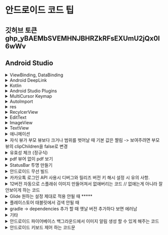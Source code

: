 # 안드로이드 코드 팁

## 깃허브 토큰 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

## Android Studio


<details>
<summary>ViewBinding, DataBinding</summary>

### ViewBinding


## java

```java

Activity

public ActivityMainBinding binding;

@Override
    protected void onCreate(Bundle savedInstanceState) {
        super.onCreate(savedInstanceState);
        binding = ActivityMainBinding.inflate(getLayoutInflater());
        setContentView(binding.getRoot());
    }


Fragment

public FragmentMylistBinding binding;

@Nullable
    @Override
    public View onCreateView(@NonNull LayoutInflater inflater, @Nullable ViewGroup container, @Nullable Bundle savedInstanceState) {
        binding = FragmentMylistBinding.inflate(inflater);
//        return super.onCreateView(inflater, container, savedInstanceState);
        return binding.getRoot();
    }


Adapter

RecyclerPrditemBinding binding;

 @NonNull
    @Override
    public RecyclerView.ViewHolder onCreateViewHolder(@NonNull ViewGroup viewGroup, int i) {
        binding = RecyclerPrditemBinding.inflate(LayoutInflater.from(viewGroup.getContext()), viewGroup, false);
        return new likeViewHolder(binding);
    }


  class likeViewHolder extends RecyclerView.ViewHolder {

        RecyclerPrditemBinding binding;

        public likeViewHolder(@NonNull RecyclerPrditemBinding binding) {
            super(binding.getRoot());
            this.binding = binding;
        }
    }



@Override
    public void onBindViewHolder(@NonNull RecyclerView.ViewHolder viewHolder, @SuppressLint("RecyclerView") int position) {

        if (viewHolder instanceof categoryViewHolder) {

            /** viewBinding 이후에 onBindViewHolder에서 UI관련 작업할 때 유의사항 */

            binding = ((categoryViewHolder) viewHolder).binding; // 이 작업을 해주거나
            ((likeViewHolder) viewHolder).binding.getRoot().setBackgroundColor(context.getResources().getColor(R.color.category_select)); // 캐스팅을 한번 해줘야 잘 작동된다..

            

            }
        }

```

## kotlin

``` java

Activity 

private lateinit var binding: ActivityMainBinding

override fun onCreate(savedInstanceState: Bundle?) {
        super.onCreate(savedInstanceState)

        /** viewBinding*/
        binding = ActivityMainBinding.inflate(layoutInflater)
        setContentView(binding!!.root)

        Init()
    }

Fragment

    lateinit var binding: FragmentPrdlistBinding

 override fun onCreateView(
        inflater: LayoutInflater, container: ViewGroup?,
        savedInstanceState: Bundle?
    ): View? {

        binding = DataBindingUtil.inflate(inflater, R.layout.fragment_prdlist, container, false)

  return binding.root
    }


Adapter

 inner class MyViewHolder(private val binding: RecyclerMyitemBinding) :
        RecyclerView.ViewHolder(binding.root) {
        fun bind(mylike: MyLike) {
            binding.mylike = mylike

            Glide.with(context).load(currentList[position].PRODUCT_IMAGE)
                .placeholder(R.mipmap.ic_launcher).error(R.mipmap.ic_launcher)
                .diskCacheStrategy(DiskCacheStrategy.ALL).centerCrop().into(binding.img)

            myLikeRepository = context?.let { MyLikeRepository(it) }!!
            myViewModel = myLikeRepository?.let { MyViewModel.getInstance(myLikeRepository) }!!
        }

        init {
            binding.imgLike.setOnClickListener(View.OnClickListener { view ->
//                binding.root.setOnClickListener(View.OnClickListener { view ->
                L.d(" click : $position")
                CustomToast(position = position)
            })
        }
    }

    override fun onCreateViewHolder(parent: ViewGroup, viewType: Int): MyViewHolder {
//        return MyViewHolder(_root_ide_package_.com.ojt.sampleappkotlin.databinding.RecyclerMyitemBinding.inflate(LayoutInflater.from(parent.context),parent,false))
        val binding =
            RecyclerMyitemBinding.inflate(LayoutInflater.from(parent.context), parent, false)
        context = parent.context
        return MyViewHolder(binding)
    }

```
## DataBinding

### kotlin

```java

/** dataBinding*/

Activity

private lateinit var binding: ActivityMainBinding
lateinit var topLabelViewModel: ToplabelViewModel

    private fun Init() {
        binding = DataBindingUtil.setContentView(this, R.layout.activity_main)
        topLabelViewModel = ViewModelProvider(this).get(ToplabelViewModel::class.java)

        binding.topLabelViewModel = topLabelViewModel
        binding.lifecycleOwner = this
    }

class ToplabelViewModel : ViewModel() {

    protected val TAG = this.javaClass.simpleName

    val _titleTxt = MutableLiveData<String>()   //MutableLiveData : 값의 get/set 모두를 할 수 있다.
    val titleTxt : LiveData<String> get()=_titleTxt //LiveData : 값의 get()만을 할 수 있다.

    init {
        _titleTxt.setValue("상품 리스트")
    }

    fun TitleChange(str: String) {
        _titleTxt.setValue(str)
        //_titleTxt.value=str
        //MutableLiveData를 setValue 해주면 UI의 적용 됨.
        //setValue or value 는 동기처리 postValue()는 비동기처리
    }
}

Layout

최상단을 layout으로 감싼 후 데이터 선언

<?xml version="1.0" encoding="utf-8"?>
<layout xmlns:android="http://schemas.android.com/apk/res/android"
    xmlns:app="http://schemas.android.com/apk/res-auto"
    xmlns:tools="http://schemas.android.com/tools">

<data>

<import type="android.view.View" />
<import type="android.text.TextUtils" />

<variable
    name="topLabelViewModel"
    type="com.ojt.sampleappkotlin.viewmodel.ToplabelViewModel" />

<variable
    name="activity"
    type="com.danawa.estimate.kotlin.ui.activity.WriteActivity" />      //Activity도 등록하면 함수를 편하게 사용 가능하다.

</data>


<TextView
        android:id="@+id/txtTopLabel"
        android:layout_width="wrap_content"
        android:layout_height="wrap_content"
        android:text="@{topLabelViewModel.titleTxt}"
        android:textSize="30dp"
        app:layout_constraintEnd_toEndOf="parent"
        app:layout_constraintStart_toStartOf="parent"
        app:layout_constraintTop_toTopOf="parent" />


   <ImageView
            android:id="@+id/imgSearch"
            android:layout_width="20dp"
            android:layout_height="20dp"
            android:layout_marginEnd="15dp"
            android:src="@drawable/ic_search"
            android:visibility="@{topLabelViewModel.titleTxt.equalsIgnoreCase(`즐겨찾기`)==true?View.VISIBLE:View.GONE,default=gone}"
            app:layout_constraintBottom_toBottomOf="@+id/txtTopLabel"
            app:layout_constraintEnd_toEndOf="parent"
            app:layout_constraintTop_toTopOf="@+id/txtTopLabel" />


</layout>




/** dataBinding*/

```

</details>

<details>
<summary>Android DeepLink </summary>

### 앱링크

1. Android Manifest추가
   
```java

    <activity>
    <intent-filter android:autoVerify="true">
        <action android:name="android.intent.action.VIEW" />
        <category android:name="android.intent.category.DEFAULT" />
        <category android:name="android.intent.category.BROWSABLE" />
        <!-- <data android:scheme="http" android:host="zzzwww3.dothome.co.kr" /> -->
        <!-- <data android:scheme="https" android:host="zzzwww3.dothome.co.kr" /> -->
        <data android:scheme="test_scheme" android:host="zzzwww3.dothome.co.kr" />
        // scheme에 http나 https로 해야 앱링크... 아직 성공한 적 없음 
    </intent-filter>
    </activity>
```

2. 서버 root 경로에 assetlinks.json 파일 추가

        [
        {
        "relation": ["delegate_permission/common.handle_all_urls"],
        "target": {
            "namespace": "android_app",
            "package_name": "com.sktelecom.Danawa.Main.admin",
            "sha256_cert_fingerprints": ["B8:44:D9:CD:3F:AA:BD:A9:88:45:68:55:E6:A1:62:37:F3:9B:C9:CD:3B:F2:40:74:9F:1D:07:75:B8:D2:AD:5E"]
                    }       
        }
        ]

    sha256 확인방법 
    1. https://singo112ok.tistory.com/49
    2. Android Studio Build -> Generate Signed Bundle or APK -> Keystore 생성 후 빌드 후 생성된 key.keystore 경로 이동 후 cmd에 keytool -list -v -keystore my-release-key.keystore

3. 웹 사이트 주소가 아닌 ```<a href="test_scheme://zzzwww3.dothome.co.kr"></a>```로 해야 작동함.


4. 안드로이드 11의 "패키지 공개 상태 변경사항 정리

    https://tech.buzzvil.com/blog/tech-blog-package-visibility-in-android-11/

</details>


<details>
<summary>Kotlin </summary>


### 코틀린의 모든 타입은 기본적으로 널이 될 수 없는 타입이다.


1. 세미콜론을 붙이지 않아도 된다.
2. 변수 선언시 파스칼, 카멜 표기법을 권장한다.
   
        파스칼 표기법 : ClassName
        카멜 표기법 : className

3. 변수 선언 방법

        var : 일반적으로 통용되는 변수. 언제든지 읽기 쓰기가 가능함.
        val : 선언시에만 초기화 가능. 중간에 값을 변경할 수 없음.
        ex) runtime시 변경되지 말아야 할 값은 안전하게 val로 선언하는 것이 좋다.
        변수는 선언 위치에 따라 두가지 이름으로 부른다.
        클래스에 선언된 변수 : Property(속성)
        이 외의 Scope 내에 선언된 변수 : Local Variable (로컬변수)

4. 자료형

```kotlin
fun main() {
    var intValue:Int = 1234
    var longValue:Long = 1234L //L을 붙여 더 큰 메모리를 사용하는 정수임을 표시
    var intValueByHex:Int = 0x1af //16진수
    var intValueByBin:Int = 0b //2진수 (binary 약자)
    //코틀린은 8진수 표기는 지원하지 않는다.
    
    var doubleValue:Double = 123.5 //실수는 소수점을 포함해 숫자를 쓰거나
    var doubleValueWithExp:Double = 123.5e10 //필요시 지수 표기법을 추가한다.
    var floatValue:Float = 123.5f //Float는 f를 붙인다.

    var charValue:Char = 'a'
    var koreanCharValue:Char = '가'
    var stringValue = "one line string test"
    var multiLineStringValue = """multiline
    string
    test"""
    
    var booleanValue:Boolean = true


    var a: Int = 54321
    var b: Long = a.toLong() //int를 long형으로 변환


    var intArr = arrayOf(1,2,3,4,5) //int 배열
    var nullArr = arrayOfNulls<Int>(5) //비어있는 5크기의 배열
    
    int Arr[2] = 8 //index2에 8값 할당

    var a = 1234 //int
    var b = 1234L //long
    
    var c = 12.45 //Double
    var d = 12.45f //float
    
    var e = 0xABCD //16진수
    var f = 0b0101010 //2진수
    
    var g = true //boolean
    var h = 'C' //Char

}

```

5. 함수

```kotlin

/** a,b,c를 더해서 나오는 값이 Int이므로 fun add(a: Int, b: Int, c:Int): Int 맨 마지막 반환형 Int 선언.
반환값이 없다면 생략해도 된다. */

fun main() {
	println(add(5, 6, 7))
}
 
fun add(a: Int, b: Int, c:Int): Int {
    return a + b + c
    //리턴 발생 시 함수 중간이더라도 함수 종료
}


```



###  물음표(?)의 사용

    코틀린은 널이 될 수 있는 타입을 명시적으로 지원한다.
    타입 옆에 물음표(?)를 표시한다.
    null이 들어올 수 있는 경우에 붙여줌
    var notNull:Int = null	//오류
    var notNull:Int? = null	//정상

### 느낌표 두개(!!)의 사용

    null값이 절대 들어오면 안되는 경우에 붙여줌
    NULL이 될 수 있는 타입의 변수이지만, 현재 NULL이 아님을 주장할 수 있다.
    느낌표 2개(!!)를 변수 뒤에 붙인다.
    이 표시를 통해 null이 될 수 없는 변수에 null이 될 수 있는 타입을 주입할 수 있다.
    var notNull:Int = 0		//기본값은 null허용x
    var okNull:Int? = 10	//null이 들어올 수 있음을 의미
    notNull = okNull!!		//ofNull은 null을 허용한 상태이기 때문에 !!로 처리해야 오류없이 실행됨
    //그러나 위의 코드에서 okNull에 null값이 들어가면 오류가 발생함

### ex)
    // var a:Int = null -> error
    var a:Int? = null 
    var b:Int? = 10
    // var c:Int = b  -> error 
    var c:Int = b!!

### 안전한 호출 연산자 ?.

    (?.)은 null 검사와 메서드 호출을 한 번의 연산으로 수행한다.
    foo?.bar()
    foo가 null이면 bar() 메서드 호출이 무시되고 null이 결과 값이 된다.
    foo가 null이 아니면 bar() 메서드를 정상 실행하고 결과값을 얻어온다.

### 엘비스 연산자 ?:

    null 대신 사용할 디폴트 값을 지정할 때 편리한 연산자
    fun foo(s: String?) {
        val t: String = s ?: ""
    }
    s가 null이면 ""(빈 문자열)을 t에 넣고
    s가 null이 아니면 t에 s를 넣는다.

### 안전한 캐스트 as?

    자바 타입 캐스트와 마찬가지로 대상 값을 as로 지정한 타입으로 바꿀 수 없다면 ClassCastException이 발생한다.
    그래서 자바에서는 보통 is를 통해 미리 as로 변환 가능한 타입인지 검사해 봄
    as? 연산자는 어떤 값을 지정한 타입으로 캐스트하고, 변환할 수 없으면 null을 반환한다.
    foo as? Type
    foo is Type이면 foo는 Type으로 변환하고
    foo !is Type이면 null을 반환한다.


### let 함수

    let 함수를 안전한 호출 연산자와 함께 사용하면 원하는 식을 평가해서 결과가 널인지 검사한 다음에 그 결과를 변수에 넣는 작업을 간단한 식을 사용해 한꺼번에 처리할 수 있다.

    fun sendEmailTo(email: String) {
        println("Sending email to $email")
    }

    fun main(args: Array<String>) {
        var email: String? = "yole@example.com"
    //    sendEmailTo(email) -> error
        email?.let { sendEmailTo(it) }
    }


### open 

    자바에서는 클래스에 final이 붙지 않으면 모두 다른 클래스에서 상속이 가능합니다.
    하지만 코틀린에서의 클래스와 메서드는 기본적으로 final입니다.
    따라서 어떤 클래스의 상속을 허용하려면 해당 클래스 앞에 open 변경자를 붙여야 합니다. 그와 더불어 오버라이드를 허용하고 싶은 메서드나 프로퍼티의 앞에도 open 변경자를 붙여야 합니다.

```kotlin 
abstract class Animal {

    // 추상 메서드는 반드시 override 해야 함
    abstract fun bark()

    // 이 메서드는 하위 클래스에서 선택적으로 override 할 수 있다. (하거나 안하거나 자유)
    open fun running() {
        println("animal running!")
    }
}

class Dog() : Animal() {

    override fun bark() {
        println("멍멍")
    }

    // 이 메서드는 override 하거나 하지 않거나 자유.
    override fun running() {
        println("dog's running!")
    }
}    
```

### 나중에 초기화할 프로퍼티

    코틀린에서 클래스 안의 널이 될 수 없는 프로퍼티를 생성자 안에서 초기화하지 않고 특별한 메서드 안에서 초기화할 수 없다. 
    코틀린에서는 일반적으로 생성자에서 모든 프로퍼티를 초기화해야 한다.
    게다가 프로퍼티 타입이 널이 될 수 없는 타입이라면 반드시 널이 아닌 값으로 그 포로퍼티를 초기화해야 한다. 
    그런 초기화 값을 제공할 수 없으면 널이 될 수 있는 타입을 사용할 수 밖에 없는데, 이러면 모든 접근에 대해 널 검사를 넣거나 !! 연산자를 써야한다.
    
    lateinit 변경자: 프로퍼티를 나중에 초기화
    나중에 초기화하는 프로퍼티는 항상 var여야 한다. 
    val 프로퍼티는 final 필드로 컴파일되며, 생성자 안에서 반드시 초기화해야 한다.

    널이 될 수 있는 타입 확장: isNullOrEmpty(), isNullOrBlank

    타입 파라미터의 널 가능성
    타입 파라미터 T를 클래스나 함수 안에서 타입 이름으로 사용하면 이름 끝에 물음표가 없더라도 T가 널이 될 수 있는 타입이다. 
    t가 널이 될 수 있으므로 안전한 호출(?.)을 써야만 한다.


### LiveData?

    LiveData는 RxJava와 같은 observable 형태로 사용하며, 안드로이드 Lifecycle에 따라 데이터를 관리한다.
    Activity, Fragment의 라이프 사이클을 따르기에 활동에 대한 처리를 알아서 관리해 준다.
    구글 문서를 참고하면 아래와 같은 장점을 확인할 수 있다.
    - LiveData는 observable 패턴을 사용하기에 데이터의 변화를 구독한 곳으로 통지하고, 업데이트한다.
    - 메모리 누수 없는 사용을 보장한다.
    - Lifecycle에 따라 LiveData의 이벤트를 제어한다.
    - 항상 최신 데이터를 유지한다.
    - 기기 회전이 일어나도 최신 데이터를 처리할 수 있도록 도와준다.(AAC-ViewModel과 함께 활용 시)
    - LiveData의 확장도 지원한다.

    MutableLiveData와 LiveData의 구분?
    MutableLiveData와 LiveData를 구분해서 사용하는 이유를 알아보자.

        MutableLiveData : 값의 get/set 모두를 할 수 있다.
        LiveData : 값의 get()만을 할 수 있다.


<img src="https://velog.velcdn.com/images%2Fsoyoung-dev%2Fpost%2Fe80b71be-be26-453d-a505-b7d2ee02bd3d%2Fimage.png" width="500px" height="300px">

   

    build.gradle -> android { 

    /*  viewBinding, dataBinding 같이 적용 불가 **/    
    buildFeatures {viewBinding = true}
    buildFeatures {dataBinding = true}

    }


    dataBinding -> dataclass package명 앞에 소문자 사용할 것 -> 대문자 에러남
    MVVM 패턴 적용
</details>

<details>
<summary>Android Studio Plugins </summary>

        CodeGlane
        이 플러그인은 코드 편집기 우측에 전체 미니맵을 표시해준다. 코드 편집기 사용을 용이하게 만들어주고 간편한 페이지 이동을 지원해주는 플러그인이다.

        Mario Progress Bar
        이 플러그인은 Android Studio 내의 모든 Progress Bar를 Mario Progress Bar 모양으로 바꿔준다.
        지루한 빌드와 인스톨 시간동안 Mario를 보면서 힐링하도록 하자.
        
        Stickode
        자동완성 도와주는 플러그인
</details>


<details>
<summary>MultiCursor Keymap </summary>

    Clone Caret Above
    Clone Caret Below
    Select All Occurrences
    Add Selection For Next Occurrence
    Unselect Occurrence
    단축키 생성해주면 가능

</details>

<details>
<summary>AutoImport </summary>
    Settings(Ctrl + Alt + S) -> Editor -> General -> Auto Import -> Java (Add unambiguous imports on the fly 체크)
</details>

<details>
<summary> res</summary>



```xml

<!-- style.xml 일괄 적용 -->

<?xml version="1.0" encoding="utf-8"?>
<resources>

    <!-- Custom font style 일괄적용 -->
    <style name="TextViewStyle" parent="@android:style/Widget.DeviceDefault.TextView">
        <item name="android:fontFamily">@font/applesdgothicneom</item>
    </style>

    <style name="ButtonStyle" parent="@android:style/Widget.DeviceDefault.Button.Borderless">
        <item name="android:fontFamily">@font/applesdgothicneoeb</item>
        <item name="android:textAllCaps">false</item>
    </style>

    <style name="EditTextStyle" parent="@android:style/Widget.DeviceDefault.EditText">
        <item name="android:fontFamily">@font/applesdgothicneom</item>
        <item name="android:textCursorDrawable">@color/MainText</item>
        <item name="android:textColor">@color/MainText</item>
        <item name="android:textColorHint">@color/disable</item>

    </style>

    <style name="RadioButtonStyle" parent="@android:style/Widget.DeviceDefault.CompoundButton.RadioButton">
        <item name="android:fontFamily">@font/applesdgothicneom</item>

    </style>

    <style name="CheckboxStyle" parent="@android:style/Widget.DeviceDefault.CompoundButton.CheckBox">
        <item name="android:fontFamily">@font/applesdgothicneom</item>

    </style>


</resources>



<!-- themes.xml -->


v31 부터 자동으로 스플래쉬 화면이 생성된다 -> 방지하기 위한 코드

<style>
 <!-- 자동 스플래쉬화면 막기 (눈속임) -->
        <item name="android:windowSplashScreenBackground">@color/white</item>
        <item name="android:windowSplashScreenAnimationDuration">10</item>
        <item name="android:windowSplashScreenAnimatedIcon">@drawable/drawable_none</item> // drawable resource file을 drawable_none 이름으로 생성하여 비워두면 된다.
</style>


View 커스텀 할 때 (CustomView)

attrs.xml 에 추가

<?xml version="1.0" encoding="utf-8"?>
<resources>
    <declare-styleable name="NewAttr">
        <attr name="strokeWidth" format="dimension" />
        <attr name="strokeColor" format="color" />
    </declare-styleable>
</resources>

xml 에 추가

  <CustomView
        android:layout_width="wrap_content"
        android:layout_height="wrap_content"
        app:strokeWidth="2dp"
        app:strokeColor="@android:color/black"/>

java 에 추가

public CustomView(@NonNull final Context context, @Nullable final AttributeSet attrs,
                  final int defStyleAttr) {
        super(context, attrs, defStyleAttr);
        initViews(context);
}


```

</details>


<details>
<summary>RecylcerView </summary>


```java 

// Aadapter 외부에서 ViewHolder 접근하기
((PrdAdapter.prdViewHolder) binding.prdRecycler.findViewHolderForAdapterPosition(position)).imgLike.setImageResource(R.drawable.star_on);
((ViewHolder) RecyclerView.findViewHolderForAdapterPosition(position)).접근하려는 View


//필터 적용한 리싸이클러뷰 만들기


public class LikeAdapter extends RecyclerView.Adapter implements Filterable {

    Context context;
    ArrayList<MyLike> likeList, filteredList; // 좋아요 리스트

    public LikeAdapter(ArrayList<MyLike> likeList, Context context) {
        this.likeList = likeList;
        this.filteredList = likeList;
        this.context = context;
    }

    @Override
    public Filter getFilter() {
        return new Filter() {
            @Override
            protected FilterResults performFiltering(CharSequence charSequence) {
                String charString = charSequence.toString();
                if (charString.isEmpty()) {
                    filteredList = likeList;
                } else {
                    ArrayList<MyLike> filteringList = new ArrayList<>();
                    for (MyLike name : likeList) {
                        if (name.getPRODUCT_TITLE().toLowerCase().contains(charString.toLowerCase())) { // charString이 좋아요 리스트의 상품 이름에 포함 될 때 
                            L.d("filter : " + charString.toLowerCase() + " // " + name.getPRODUCT_TITLE().toLowerCase());
                            filteringList.add(name);
                        }
                    }
                    filteredList = filteringList;
                }
                FilterResults filterResults = new FilterResults();
                filterResults.values = filteredList;
                return filterResults;
            }

            @Override
            protected void publishResults(CharSequence charSequence, FilterResults filterResults) {
                filteredList = (ArrayList<MyLike>) filterResults.values;
                notifyDataSetChanged();
                /** 좋아요 리스트가 있고 검색 할 때만 진동*/
                if (likeList.size() != 0) {
                    new FragmentMy().likeItemCheck(filteredList.size(), true);
                }
            }
        };
    }

    @Override
    public int getItemCount() {
        return filteredList.size();
    }

}

//화면에 보일 때 애니메이션 효과

@Override
  public void onViewAttachedToWindow(@NonNull RecyclerView.ViewHolder holder) {
      holder.itemView.setAnimation(new AnimationUtils().loadAnimation(context, R.anim.recycler_anim)); // 원하는 애니메이션 적용
      super.onViewAttachedToWindow(holder);
  }

//add item 할 때 
likeList.add(position,addObject); // 리스트에 특정 index에 Object 추가
myRecycler.getAdapter().notifyItemInserted(position);
myRecycler.getAdapter().notifyItemRangeChanged(position, likeList.size()); //notifyItemRangeChanged()안하면 뒤쪽 애들의 position이 업데이트 되지 않아서 밀리면서 꼬임
myRecycler.smoothScrollToPosition(position);
    
//kotlin MVVM databinding -> adapter(ListAdapter)에서 add item 할 때
val addList=currentList.toMutableList() // currentList 는 readOnly 직접적으로 수정하면 에러남.
addList.add(position,addObject)
submitList(addList) // mutableData를 submitList 해주면 notify알아서 해줌
//recyclerView scroll이 멈춰 있어서 추가 후 scroll 되게 해주는 코드
Handler().postDelayed({ // 딜레이 안주면 position이 0일 때 스크롤이 안되는 이슈 발생
    MyFragment.binding.myRecycler.smoothScrollToPosition(position)
}, 100)



// remove item 할 때 인덱스 에러 방지코드

likeList.remove(tempRemove); // 리스트에서 Object 지우기
myRecycler.getAdapter().notifyItemRemoved(position); // 지워진 인덱스 값
myRecycler.getAdapter().notifyItemRangeChanged(position, likeList.size());  //notifyItemRangeChanged()안하면 뒤쪽 애들의 position이 업데이트 되지 않아서 밀리면서 꼬임

//kotlin MVVM databinding -> adapter(ListAdapter)에서 remove item 할 때
val removeList=currentList.toMutableList() // currentList 는 readOnly 직접적으로 수정하면 에러남.
removeList.remove(tempRemove)
submitList(removeList) // mutableData를 submitList 해주면 notify알아서 해줌


// RecylcerView 모든 아이템이 그려진 후 

          ViewTreeObserver observer = recyclerView.getViewTreeObserver();
                        observer.addOnGlobalLayoutListener(new ViewTreeObserver.OnGlobalLayoutListener() {
                            @Override
                            public void onGlobalLayout() {
                                // 모든 아이템이 그려진 후의 시점에서 실행됩니다.

                                new Handler().postDelayed(new Runnable() {
                                    @Override
                                    public void run() {
                                        progressBar.setVisibility(View.GONE);
                                    }
                                }, 0);
                                // 이벤트 리스너를 해제합니다.
                                observer.removeOnGlobalLayoutListener(this);
                            }
                        });


// 리싸이클러뷰 화면 높이만큼 미리 생성 후 캐싱처리

    //   리싸이클러뷰 init 붙여줄때 추가해줄 것
      LinearLayoutManager lm = new LinearLayoutManager(getActivity()) {
            @Override
            protected int getExtraLayoutSpace(RecyclerView.State state) {
                return getResources().getDisplayMetrics().heightPixels;
            }
        };
        recyclerMain.setLayoutManager(lm);
        recyclerMain.setItemViewCacheSize(20);


// recyclerview 첫 아이템, 마지막 아이템만 패딩 줄때 recyclerview 자체에 top,bottom padding 주고 android:clipToPadding="false" 하면 깔끔.


//리싸이클러뷰 선택한 아이템만 색상 다르게
    // 초기값    selectedPosition = -1 설정 
    public void onBindViewHolder(@NonNull RecyclerView.ViewHolder holder, int position) { 안에 사용할 것

    // 선택 항목 강조
    if(selectedPosition == position) { //선택 사항
        GradientDrawable shape = new GradientDrawable();
        shape.setCornerRadius(10);
        shape.setColor(Color.parseColor(clientOptionList.get("BG_COLOR")));
        shape.setStroke(2, Color.parseColor(clientOptionList.get("BOTTOM_COLOR")));
        holder.itemView.setBackground(shape);
        GradientDrawable Rshape = new GradientDrawable();
        Rshape.setCornerRadius(50);
        Rshape.setColor(Color.parseColor(clientOptionList.get("BOTTOM_COLOR")));
        ((BookViewHolder) holder).num.setBackground(Rshape);
        ((BookViewHolder) holder).title.setTextColor(Color.parseColor(clientOptionList.get("BOTTOM_COLOR")));
        ((BookViewHolder) holder).content.setTextColor(Color.parseColor(clientOptionList.get("BOTTOM_COLOR")));
    } else {  //선택 안된것
        GradientDrawable shape = new GradientDrawable();
        //shape.setCornerRadius(holder.itemView.getWidth()/2);
        shape.setCornerRadius(10);
        shape.setColor(Color.parseColor(clientOptionList.get("BG_COLOR")));
        shape.setStroke(2, Color.parseColor(grayBorderColor));
        holder.itemView.setBackground(shape);
        GradientDrawable Rshape = new GradientDrawable();
        //shape.setCornerRadius(holder.itemView.getWidth()/2);
        Rshape.setCornerRadius(50);
        Rshape.setColor(Color.parseColor(grayBorderColor));
        ((BookViewHolder) holder).num.setTextColor(Color.parseColor(clientOptionList.get("BG_COLOR")));
        ((BookViewHolder) holder).num.setBackground(Rshape);
        ((BookViewHolder) holder).title.setTextColor(Color.parseColor(grayTxtColor));
        ((BookViewHolder) holder).content.setTextColor(Color.parseColor(grayTxtColor));
    }


    holder.itemView.setOnClickListener(new View.OnClickListener() {
        @Override
        public void onClick(View v) {
            selectedPosition = position;
            notifyDataSetChanged();
        }
    });
    }



// RecyclerView 에서 좌우 스크롤 할때마다 Indicator 이미지 수정

    detailRecycler.setOnScrollChangeListener(new View.OnScrollChangeListener() {
    @Override
    public void onScrollChange(View v, int scrollX, int scrollY, int oldScrollX, int oldScrollY) {
        //int idx = (int) ((detailRecycler.getScrollX()- pageWidth / 3) / pageWidth + 1);
        //detailRecycler.offsetChildrenHorizontal()
        float pageWidth = detailRecycler.getWidth();
        int idx = (int) ((detailRecycler.computeHorizontalScrollOffset() - pageWidth / 3) / pageWidth + 1);
        int position = (int) idx;
        for (int i = 0; i < DetailActivity.circleIndicatorWrap.getChildCount(); i++) {
            if (i == position) {
                if (DetailActivity.circleIndicatorWrap.getChildAt(i) instanceof ImageView) {
                    ((ImageView) DetailActivity.circleIndicatorWrap.getChildAt(i)).setImageDrawable((changeDrawableColor(getApplicationContext(), R.drawable.selected_dot, MainActivity.clientOptionList.get("POINT_COLOR"))));
                }
            } else {
                ((ImageView) DetailActivity.circleIndicatorWrap.getChildAt(i)).setImageDrawable((changeDrawableColor(getApplicationContext(), R.drawable.default_dot, MainActivity.clientOptionList.get("POINT_COLOR"))));
            }
        }

        Log.d("scroll", "position  " + position + " // " + scrollX + " // " + pageWidth);
    }
    });



```



</details>


<details>
<summary>EditText</summary>

```java



// EditText MaxLength, MaxLines 강제로 적용해주는 코드 
// 안드로이드 EditText에서 적용해주는 maxLines는 2줄이면 최대 2줄로만 보이고 여러줄을 작성할 수 있음 -> 2줄 넘어가면 스크롤 

    //editText.addTextChangedListener(new MaxLengthAndMaxLinesTextWatcher(14, 2, editText));
    public class MaxLengthAndMaxLinesTextWatcher implements TextWatcher {
        private int maxLength;
        private int maxLines, preIndex;
        private EditText editText;
        private String prevalue;

        public MaxLengthAndMaxLinesTextWatcher(int maxLength, int maxLines, EditText editText) {
            this.maxLength = maxLength;
            this.maxLines = maxLines;
            this.editText = editText;
        }

        @Override
        public void beforeTextChanged(CharSequence s, int start, int count, int after) {
            prevalue = s.toString();
            preIndex = editText.getSelectionStart() - 1;
        }

        @Override
        public void onTextChanged(CharSequence s, int start, int before, int count) {
        }

        @Override
        public void afterTextChanged(Editable s) {
            try {
                if (s.length() > maxLength || editText.getLineCount() > maxLines) {
                    editText.setText(prevalue);
                    editText.setSelection(preIndex);
                }
            } catch (Exception e) {
                Log.e(TAG, "afterTextChanged: " + e.toString());
            }

        }
    }




// EditText 생년월일, 핸드폰 번호, 주민번호 등등 자동으로 - , / 입력해주는 코드 

import android.text.Editable;
import android.text.TextWatcher;
import android.widget.EditText;

public abstract class CustomTextWatcher {

    /* 사용법
     new CustomTextWatcher(EditText, 중간에 들어갈 텍스트 String ,들어가야할 인덱스 new int[]{4, 7}) {
            @Override
            protected void customBeforeTextChanged(CharSequence s, int start, int count, int after) {

            }

            @Override
            protected void customOnTextChanged(CharSequence s, int start, int before, int count) {

            }

            @Override
            protected void customAfterTextChanged(Editable s) {
                ValueCheck(BaseActivity.common.isValidBirth(s.toString().replace(splitString, "")));
            }
        };
    */

    public CustomTextWatcher(EditText editText, String splitString, int[] splitIndex) {
        editText.addTextChangedListener(new TextWatcher() {
            private int _beforeLenght = 0;
            private int _afterLenght = 0;

            @Override
            public void beforeTextChanged(CharSequence s, int start, int count, int after) {
                // 텍스트 변경 전
                // s: 기존 문자열, start: 커서 시작 위치, count: 변경 대상 문자 수, after: 변경 후 문자 수
                _beforeLenght = s.length();
                customBeforeTextChanged(s, start, count, after);
            }

            @Override
            public void onTextChanged(CharSequence s, int start, int before, int count) {
                // 텍스트 변경 시
                // s: 변경된 문자열, start: 커서 시작 위치, before: 변경 대상 문자 수, count: 변경 후 문자 수
                if (s.length() <= 0) {
//                    Log.d("addTextChangedListener", "onTextChanged: Intput text is wrong (Type : Length)");
                    return;
                }

                char inputChar = s.charAt(s.length() - 1);
                if (inputChar != splitString.charAt(0) && (inputChar < '0' || inputChar > '9')) {
                    editText.getText().delete(s.length() - 1, s.length());
//                    Log.d("addTextChangedListener", "onTextChanged: Intput text is wrong (Type : Number)");
                    return;
                }

                _afterLenght = s.length();

                // 삭제 중
                if (_beforeLenght > _afterLenght) {
                    // 삭제 중에 마지막에 splitString 자동으로 지우기
                    if (s.toString().endsWith(splitString)) {
                        editText.setText(s.toString().substring(0, s.length() - 1));
                    }
                }
                // 입력 중
                else if (_beforeLenght < _afterLenght) {
                    for (int i = 0; i < splitIndex.length; i++) {
                        if (_afterLenght == splitIndex[i]) {
                            editText.setText(s.toString().subSequence(0, splitIndex[i]) + splitString + s.toString().substring(splitIndex[i], s.length()));
                        }
                    }
                }
                // 삭제 후 재입력
                for (int i = 0; i < splitIndex.length; i++) {
                    if (start == splitIndex[i] && count == 1) {
                        editText.setText(s.toString().subSequence(0, splitIndex[i]) + splitString + s.toString().substring(splitIndex[i], s.length()));
                    }
                }

                editText.setSelection(editText.length());

                customOnTextChanged(s, start, before, count);
            }

            @Override
            public void afterTextChanged(Editable s) {
                // 텍스트 변경 후
                // s: 변경된 문자열
                customAfterTextChanged(s);
            }
        });
    }
    protected abstract void customBeforeTextChanged(CharSequence s, int start, int count, int after);

    protected abstract void customOnTextChanged(CharSequence s, int start, int before, int count);

    protected abstract void customAfterTextChanged(Editable s);


}





// EditText Enter키 감지 
editTxt.setImeOptions(EditorInfo.IME_ACTION_DONE);
editTxt.setRawInputType(InputType.TYPE_CLASS_TEXT);

editTxt.setOnEditorActionListener(new TextView.OnEditorActionListener() {
            @Override
            public boolean onEditorAction(TextView v, int actionId, KeyEvent event) {
                if (actionId == EditorInfo.IME_ACTION_DONE) {
                    //엔터 입력시 실행 코드
                    txt2_1.performClick();
                }
                return false;
            }
        });
        
// EditText 여러줄 사용, 엔터 막기

    editTxt.setImeOptions(EditorInfo.IME_ACTION_NONE);
    editTxt.setRawInputType(InputType.TYPE_CLASS_TEXT);

    editTxt.setOnKeyListener(new View.OnKeyListener() {
    @Override
    public boolean onKey(View v, int keyCode, KeyEvent event) {
        Log.d(TAG,"enter1 "+keyCode+" // "+event.toString());
        if ((event.getAction() == KeyEvent.ACTION_DOWN) && keyCode == KeyEvent.KEYCODE_ENTER) {
            //엔터 입력시 실행 코드
            Log.d(TAG,"enter1 in22222");
            return true;
        }
        return false;
    }
    });


// EditText 키보드 올라올때 맨 밑에 화면에서 EditText 짤릴 때 

    editPrdDesc.setOnFocusChangeListener(new View.OnFocusChangeListener() {
            @Override
            public void onFocusChange(View view, boolean bool) {
                if(bool){
                    scrollWrap.setPadding(0,0,0,(int)new Common().DpToPx(300,mContext)); //EditText 높이가 300dp
                    scrollWrap.smoothScrollTo(0,scrollWrap.getHeight());
                    Log.d(TAG,bool+" // in"+scrollWrap.getPaddingBottom());
                }else{
                    scrollWrap.setPadding(0,0,0,0);
                    Log.d(TAG,bool+" // in"+scrollWrap.getPaddingBottom());
                }
            }
        });
    // 포커스 들어갈 때 상위 스크롤 뷰에 바텀 패딩주고 포커스 나올 때 없애기.


//EditText 사용중 다른 곳이 눌렸을때 키보드 내리기
    @Override
    public boolean dispatchTouchEvent(MotionEvent ev) {
        View focusView = getCurrentFocus();
        if (focusView != null) {
            Rect rect = new Rect();
            focusView.getGlobalVisibleRect(rect);
            int x = (int) ev.getX(), y = (int) ev.getY();
            if (!rect.contains(x, y)) {
                InputMethodManager imm = (InputMethodManager) getSystemService(INPUT_METHOD_SERVICE);
                if (imm != null)
                    imm.hideSoftInputFromWindow(focusView.getWindowToken(), 0);
                focusView.clearFocus();
            }
        }
        return super.dispatchTouchEvent(ev);
    }



```

</details>


<details>
<summary>ImageView </summary>


### 이미지 테스트 url -> https://picsum.photos/200/300?random=인덱스

```java

// ImageView 선택 된 아이템 outline
int tempStroke = (int) common.DpToPx(3, mContext);
if (deleteArray.contains(position)) {
//선택 됨
    GradientDrawable shape = new GradientDrawable();
    shape.setStroke(tempStroke, mContext.getResources().getColor(R.color.point_color));
    ((DataViewHolder) holder).itemView.setForeground(shape);
} else {
//선택 안 됨
    ((DataViewHolder) holder).itemView.setForeground(null);
}

//이미지 색깔 바꿔주는 코드문
  
    public Drawable changeDrawableColor(Context context, int drawable, String newColor) {
    Drawable mDrawable = ContextCompat.getDrawable(context, drawable);
    mDrawable.setColorFilter(new
            PorterDuffColorFilter(Color.parseColor(newColor), PorterDuff.Mode.SRC_IN));
    return mDrawable;
    }

//Glide 
Glide.with(context).load(URL).placeholder(R.mipmap.ic_launcher).error(R.mipmap.ic_launcher).diskCacheStrategy(DiskCacheStrategy.ALL).centerCrop().into(VIEW);
 


```

</details>

<details>
<summary>TextView </summary>

```java


// 글자 색상,사이즈 중복으로 바꾸기

String tempString = "바꾸고 싶은 텍스트";
SpannableString span = SpannableString.valueOf(tempString);
span.setSpan(new RelativeSizeSpan(.9f), 0, 3, Spanned.SPAN_EXCLUSIVE_EXCLUSIVE); // 원래 적용 되있던 코드에서 90% 크기
span.setSpan(new ForegroundColorSpan(activity.getResources().getColor(R.color.point_color)), 4, tempString.length(), Spanned.SPAN_EXCLUSIVE_EXCLUSIVE); // 색상 바꾸기
txtView.setText(span);


// TextView String Shadow 주기
textView.setShadowLayer(1.5f, 0, 0, Color.parseColor("#99000000"));

안드로이드 텍스트 뷰(TextView)는 화면 끝에 위치할 단어가 길어져 더이상 표시할 수 없으면 그 단어를 자동으로 다음 줄로 줄바꿈합니다.<br/>이런 현상을 Word wrap 또는 line wrap라고 불립니다.하지만 자동으로 줄바꿈 되어 보이지 않았으면 하는경우 다음과 같이 코드를 작성합니다.

      myString.replace(" ", "\u00A0");
   
모든 공백을 \u00A0으로 바꾸어 주는데요, u00A0은 No-break space 기호로, 스페이스로 보여지지만 워드 분리를 하지 않기 위한 용도로 사용됩니다.

```

</details>

<details>
<summary>애니메이션</summary>


```java 


안드로이드 애니메이션 사용할 때
    
    반복문에서 사용하면 애니메이션은 무조건 new 생성자로 만들어줄 것..
    하나의 객체를 생성해서 여러 번 사용하려 하면 불규칙적인 에러가 많이 나온다...
    fadeIn =new AlphaAnimation(0, 1);
    fadeOut =new AlphaAnimation(1, 0);
    scaleUp =new ScaleAnimation(0.5f, 1f, 0.5f, 1f, Animation.RELATIVE_TO_SELF, 0.5f, Animation.RELATIVE_TO_SELF, 0.5f);
    scaleDown =new ScaleAnimation(1f, 0.5f, 1f, 0.5f, Animation.RELATIVE_TO_SELF, 0.5f, Animation.RELATIVE_TO_SELF, 0.5f);


애니메이션 예시

    ScaleAnimation scaleUp = new ScaleAnimation(1, 1.1f, 1, 1.1f, Animation.RELATIVE_TO_SELF, 0.5f, Animation.RELATIVE_TO_SELF, 0.5f);
    ScaleAnimation scaleDown = new ScaleAnimation(1.1f, 1, 1.1f, 1, Animation.RELATIVE_TO_SELF, 0.5f, Animation.RELATIVE_TO_SELF, 0.5f);

    scaleUp.setDuration(300);
    scaleUp.setStartOffset(300);
    ((PlayerViewHolder) holder).itemView.startAnimation(scaleUp);
    scaleDown.setDuration(300);
    scaleUp.setAnimationListener(new Animation.AnimationListener() {
    @Override
    public void onAnimationStart(Animation animation) {

    }

    @Override
    public void onAnimationEnd(Animation animation) {
        ((PlayerViewHolder) holder).itemView.startAnimation(scaleDown);
    }

    @Override
    public void onAnimationRepeat(Animation animation) {

    }
    });

애니메이션 여러개 동시에 사용하기

    AnimationSet set = new AnimationSet(true);
    Animation up = new TranslateAnimation(0, 0, ((PlayerViewHolder) holder).itemView.getHeight(),0);
    up.setDuration(500);
    set.addAnimation(up);
    Animation fade = new AlphaAnimation(0f, 1.0f);
    fade.setDuration(1000);
    set.setStartOffset(150);
    set.addAnimation(fade);

    ((PlayerViewHolder) holder).title.startAnimation(set);
    ((PlayerViewHolder) holder).subTitle.startAnimation(set);
    


ValueAnimator를 사용하여 View 높이 부드럽게 조절

ValueAnimator animator = ValueAnimator.ofInt(View.getHeight(), targetViewHeight);
animator.addUpdateListener(animation -> {
    int animatedValue = (int) animation.getAnimatedValue();
    ConstraintLayout.LayoutParams params = (ConstraintLayout.LayoutParams) View.getLayoutParams();
    params.height = animatedValue;
    MainActivity.binding.webView.setLayoutParams(params);
});
animator.setDuration(0); // 빠른 업데이트를 위해 애니메이션 시간을 0으로 설정
animator.start();
                            


```

</details>

 <details>
<summary>자식 뷰가 부모 뷰보다 크거나 범위를 벗어날 때 기본 값은 짤림 -> 보여주려면 부모 뷰의 clipChildren을 false로 변경 </summary>

```java
//모든 뷰의 setClipChildren를 변경
public void setAllParentsClip(View v) {
        while (v.getParent() != null && v.getParent() instanceof ViewGroup) {
            ViewGroup viewGroup = (ViewGroup) v.getParent();
            viewGroup.setClipChildren(false);
            viewGroup.setClipToPadding(false);
            v = viewGroup;
        }
}
```

</details>


<details>
<summary>유효성 체크 (정규식) </summary>

```java

  public static final String pattern0 = "^(?=.*[A-Z])(?=.*[a-z])(?=.*[0-9])(?=.*[$@$!%*#?&])[A-Za-z[0-9]$@$!%*#?&]{8,32}$"; // 영어 소문자, 영어 대문자, 숫자, 특수문자
    public static final String pattern1 = "^(?=.*[A-Za-z])(?=.*[0-9])(?=.*[$@$!%*#?&])[A-Za-z[0-9]$@$!%*#?&]{8,32}$"; // 영문, 숫자, 특수문자
    public static final String pattern2 = "^[A-Za-z[0-9]]{10,20}$"; // 영문, 숫자
    public static final String pattern3 = "^[[0-9]$@$!%*#?&]{10,20}$"; //영문, 특수문자
    public static final String pattern4 = "^[[A-Za-z]$@$!%*#?&]{10,20}$"; // 특수문자, 숫자
    public static final String pattern5 = "^(19[0-9][0-9]|20\\d{2})(0[0-9]|1[0-2])(0[1-9]|[1-2][0-9]|3[0-1])$"; // 생년월일 8자리
    Matcher match;


    public boolean isValidEmail(String email) {
        boolean err = false;
        String regex = "^[_a-z0-9-]+(.[_a-z0-9-]+)*@(?:\\w+\\.)+\\w+$";
        Pattern p = Pattern.compile(regex);
        Matcher m = p.matcher(email);
        if (m.matches()) {
            err = true;
        }
        return err;
    }

    public boolean isValidBirth(String birth) {
        boolean err = false;
        match = Pattern.compile(pattern5).matcher(birth);
        if (match.find()) {
            err = true;
        }
        return err;
    }

    public boolean pwdRegularExpressionChk(String newPwd) {
        boolean chk = false;
        // 특수문자, 영어 소문자,영어 대문자, 숫자 조합 (8~32 자리)
        match = Pattern.compile(pattern0).matcher(newPwd);
        if (match.find()) {
            chk = true;
        }
        return chk;

       /* // 특수문자, 영문, 숫자 조합 (8~32 자리)
        match = Pattern.compile(pattern1).matcher(newPwd);
        if (match.find()) {
            chk = true;
        }
        return chk;*/

       /* // 영문, 숫자 (10~20 자리)
        match = Pattern.compile(pattern2).matcher(newPwd);
        if(match.find()) {
            chk = true;
        }
        // 영문, 특수문자 (10~20 자리)
        match = Pattern.compile(pattern3).matcher(newPwd);
        if(match.find()) {
            chk = true;
        }
        // 특수문자, 숫자 (10~20 자리)
        match = Pattern.compile(pattern4).matcher(newPwd);
        if(match.find()) {
            chk = true;
        }*/
    }


```

</details>

<details>
<summary>pdf 뷰어 없이 pdf 보기 </summary>
    pdfUrl앞에 -> "http://docs.google.com/gview?embedded=true&url=" 추가 해줄 것.
    "http://docs.google.com/gview?embedded=true&url=" + pdfUrl
</details>



<details>
<summary>StatusBar 투명 만들기 </summary>
   theme.xml에 
    <item name="android:windowTranslucentStatus">true</item>
    <item name="android:windowTranslucentNavigation">true</item>
    추가 후
    
    Activity에
    // In Activity's onCreate() for instance
        if (Build.VERSION.SDK_INT >= Build.VERSION_CODES.KITKAT) {
            Window w = getWindow();
            w.setFlags(WindowManager.LayoutParams.FLAG_LAYOUT_NO_LIMITS, WindowManager.LayoutParams.FLAG_LAYOUT_NO_LIMITS);
        }
    추가 하기
</details>


<details>
<summary>안드로이드 무선 빌드 </summary>

안드로이드 11이상 버전에서 무선빌드 가능 
    Sdk경로\platform-tools
    C:\Users\user\AppData\Local\Android\Sdk\platform-tools 에서 cmd 키고 
    adb devices 연결된 기기 확인
    adb tcpip 5555 5555포트 개방
    adb connect xxx.xxx.xxx.xxx(ip 주소):5555 //연결
    adb disconnect xxx.xxx.xxx.xxx(ip 주소):5555 //해제
    
    오류 날 때
    adb kill-server
    adb usb
    adb tcpip ... 다시 실행

</details>   
 

<details>
<summary>카카오톡 로그인 API 사용시 디버그와 릴리즈 버전 키 해시 설정 시 유의 사항. </summary>
 *프로가드 사용시*
    proguard 에
    -keep class com.kakao.sdk.**.model.* { <fields>; }
    -keep class * extends com.google.gson.TypeAdapter
    꼭 추가해줄 것.... 이거 안하면 릴리즈 버전에서 로그인 절대 안됨.............................
    

</details>
 


<details>
<summary>12버전 자동으로 스플래쉬 이미지 만들어져서 없애버리는 코드 // 없애는게 아니라 잘 안보이게 하는 코드 </summary>

  themes.xml
    
    <item name="android:windowSplashScreenBackground">@color/white</item>
    <item name="android:windowSplashScreenAnimationDuration">10</item> 
    <item name="android:windowSplashScreenAnimatedIcon">@drawable/drawable_none</item> //drawable_none 빈 drawable 만들어주기
    
</details>
    


<details>
<summary>Glide 원하는 설정 제대로 적용 안될 때 ***** </summary>

  센터크롭 후에 모서리 12  * 순서대로 적용 *
    MultiTransformation multiOption = new MultiTransformation( new CenterCrop(), new RoundedCorners(12) );
    Glide.with(CommunityWriteActivity.this).load(result.getData().getData()).apply(RequestOptions.bitmapTransform(multiOption)).into(imgPicture);
                       
</details>


   
<details>
<summary>플레이스토어 태블릿에서 검색 안될 때 </summary>

    모든 퍼미션들에게 android:required="false" 걸어주기
    <uses-feature android:name="android.hardware.faketouch" android:required="false" />
    <uses-feature android:name="android.hardware.screen.portrait" android:required="false" />
    <uses-feature android:name="android.hardware.telephony" android:required="false" />
    등등 권한 설정에서 false를 걸어줘야 한다. (플레이스토어 출시 개요에서 App Bundle 세부정보보면 확인 가능.)

</details>


  
<details>
<summary>gradle -> dependencies 추가 할 때 옛날 버전 추가하다 보면 에러남 </summary>

      defaultConfig {
            multiDexEnabled true //이거 추가해줄 것
            }
</details>

<details>
<summary>기타</summary>

    프래그먼트 여러개 사용 시 -> replace 대신에 show(), hide() 사용으로 속도 향상 시킬것.
    
    버튼에 그림자 자동으로 들어간거 없애기 xml Button에 style="?android:attr/borderlessButtonStyle" 추가
    
    안드로이드 29 버전 이상 부터는 파일 읽고 쓸때 권한 허용도 하고 이것도 무조건 해줘야 한다... 
    AndroidManifest.xml -> application에 추가 android:requestLegacyExternalStorage="true"  
    
    styles.xml 안에 선언 
    <item name="android:forceDarkAllowed" tools:targetApi="q">false</item> // 다크모드 강제 무시 해주는 코드! 
    setRequestedOrientation(ActivityInfo.SCREEN_ORIENTATION_PORTRAIT);//세로모드고정 MainActivity 안에 설정

```java

//클립보드 사용 코드

    ClipboardManager clipboardManager = (ClipboardManager) getSystemService(CLIPBOARD_SERVICE);
    temp = editTxt.getText().toString().trim();
    Log.d(TAG, "temp before : " + temp);
    int ascii = '\n';
    System.out.println("ASCII Numeric Value: " + ascii);
    temp = temp.replaceAll("\n", "\u2800\n"); // 공백을 공간 차지하는 문자로 바꿔주는  코드문 
    
    ClipData clipData = ClipData.newPlainText("CODE", temp); //클립보드에 ID라는 이름표로 id 값을 복사하여 저장
    clipboardManager.setPrimaryClip(clipData);


//상태바 Status바 색깔 바꾸는 코드문

    View view = getWindow().getDecorView();
    if (Build.VERSION.SDK_INT >= Build.VERSION_CODES.M) {
    if (view != null) {
        // 23 버전 이상일 때 상태바 하얀 색상에 회색 아이콘 색상을 설정
        view.setSystemUiVisibility(View.SYSTEM_UI_FLAG_LIGHT_STATUS_BAR);
        getWindow().setStatusBarColor(Color.rgb(Integer.parseInt(textColortemp[0]), Integer.parseInt(textColortemp[1]), Integer.parseInt(textColortemp[2])));
    }
    }else if (Build.VERSION.SDK_INT >= 21) {
    // 21 버전 이상일 때
    getWindow().setStatusBarColor(Color.rgb(Integer.parseInt(textColortemp[0]), Integer.parseInt(textColortemp[1]), Integer.parseInt(textColortemp[2])));
    }
                    
// 상태바 없애는 코드문  **setContentView 전에 넣을 것.** 

    getWindow().setFlags(WindowManager.LayoutParams.FLAG_FULLSCREEN,WindowManager.LayoutParams.FLAG_FULLSCREEN);

                    
 //모든 뷰 가져와서 내가 원하는 뷰 있는지 확인하는 코드
 
    ArrayList<View> AllView = getAllChildren(listWrap);

    for(int j=0;j<AllView.size();j++){
        if(AllView.get(j) instanceof TextView){ //모든 뷰에서 텍스트 뷰이면 애니메이션 실행
            Animation animLeftSlide = AnimationUtils.loadAnimation(getApplicationContext(), R.anim.anim_slide_in_right);
            AllView.get(j).startAnimation(animLeftSlide);
        }
    }
 
    private ArrayList<View> getAllChildren(View v) {

    if (!(v instanceof ViewGroup)) {
        ArrayList<View> viewArrayList = new ArrayList<View>();
        viewArrayList.add(v);
        return viewArrayList;
    }

    ArrayList<View> result = new ArrayList<View>();

    ViewGroup vg = (ViewGroup) v;
    for (int i = 0; i < vg.getChildCount(); i++) {

        View child = vg.getChildAt(i);

        ArrayList<View> viewArrayList = new ArrayList<View>();
        viewArrayList.add(v);
        viewArrayList.addAll(getAllChildren(child));

        result.addAll(viewArrayList);
    }
    return result;
    }

 
  
  //btnNext getWidth(), getHeight() 가 0값을 가져올때 뷰가 생성되는걸 기다렸다 가져오는 코드 + 프로그램으로 radius 적용 라운드 처리 

    btnNext.getViewTreeObserver().addOnGlobalLayoutListener(new ViewTreeObserver.OnGlobalLayoutListener() {
        @Override
        public void onGlobalLayout() {
            btnNext.getViewTreeObserver().removeOnGlobalLayoutListener(this);
            GradientDrawable shape = new GradientDrawable();
            Log.d("shape",btnNext.getWidth()+" // "+btnNext.getHeight());
            shape.setCornerRadius(btnNext.getWidth());
            shape.setColor(Color.parseColor(clientOptionList.get("POINT_COLOR")));
            btnNext.setBackground(shape);
            btnNext.setTextColor(Color.parseColor(clientOptionList.get("BG_COLOR")));
        }
    });
    

```

</details>

<details>
<summary>안드로이드 파이어베이스 백그라운드에서 이미지 알림 생성 할 수 있게 해주는 코드 </summary>


### data 로만 받아야함 notification 정보 들어가면 죽음

```java


    try {
        String message = remoteMessage.getData().get("msg");
        String mediaUrl = remoteMessage.getData().get("mediaUrl");

        PendingIntent pendingIntent = PendingIntent.getActivity((Context) this, 0, new Intent(getApplicationContext(), MainActivity.class), PendingIntent.FLAG_UPDATE_CURRENT);
        final String CHANNEL_ID = "LAPPALND_ID";
        NotificationManager mManager = (NotificationManager) getSystemService(Context.NOTIFICATION_SERVICE);
        if (Build.VERSION.SDK_INT >= Build.VERSION_CODES.O) {
            final String CHANNEL_NAME = "LAPPALND";
            final String CHANNEL_DESCRIPTION = "LAPPALND CHANNEL";
            final int importance = NotificationManager.IMPORTANCE_HIGH;

            // add in API level 26
            NotificationChannel mChannel = new NotificationChannel(CHANNEL_ID, CHANNEL_NAME, importance);
            mChannel.setDescription(CHANNEL_DESCRIPTION);
            mChannel.enableLights(true);
            mChannel.enableVibration(true);
            mChannel.setVibrationPattern(new long[]{100, 200, 100, 200});
            mChannel.setLockscreenVisibility(Notification.VISIBILITY_PRIVATE);
            mManager.createNotificationChannel(mChannel);
        }

        NotificationCompat.Builder builder = new NotificationCompat.Builder(this, CHANNEL_ID);
        builder.setSmallIcon(R.mipmap.lappland_icon_round);
        builder.setAutoCancel(true);
        builder.setDefaults(Notification.DEFAULT_ALL);
        builder.setWhen(System.currentTimeMillis());
        builder.setSmallIcon(R.mipmap.lappland_icon_round);
        //builder.setContentTitle(title);
        builder.setContentText(message);
        if (!TextUtils.isEmpty(mediaUrl)) {
            Bitmap bit = null;
            try {
                bit = BitmapFactory.decodeStream((InputStream) new URL(mediaUrl).getContent());
            } catch (Exception e) {
            }
            builder.setLargeIcon(bit);

        }
        builder.setContentIntent(pendingIntent);
        builder.setStyle(new NotificationCompat.BigTextStyle().bigText(message));
        //builder.setStyle(new NotificationCompat.BigPictureStyle().bigPicture(bit));
        mManager.notify((int) (System.currentTimeMillis() / 1000), builder.build());
        Log.d("sendNotification", " // " + remoteMessage.getData().toString() + " // " + mediaUrl);

    } catch (Exception e) {

    }

```

</details>

<details>
<summary>안드로이드 키보드 제어 하는 코드문 </summary>


### 키보드 높이 확인 하여 컨트롤 

```java

 public float dpToPx(float value) {
        DisplayMetrics metrics = getResources().getDisplayMetrics();
        return TypedValue.applyDimension(TypedValue.COMPLEX_UNIT_DIP, value, metrics);
    }
    // 전체 뷰 가져와서 키보드 높이 비교하여 키보드 제어 하는 코드  dpToPx 함수!
    final ConstraintLayout fullLayout = findViewById(R.id.fullLayout);
    fullLayout.getViewTreeObserver().addOnGlobalLayoutListener(new ViewTreeObserver.OnGlobalLayoutListener() {
    @Override
    public void onGlobalLayout() {
        int mRootViewHeight = fullLayout.getRootView().getHeight();
        int mConstaritHeight = fullLayout.getHeight();
        int mDiff = mRootViewHeight - mConstaritHeight;
        if (mDiff > dpToPx(200)) {
            btnUpDown.setImageResource(R.drawable.down_btn);
            //Toast.makeText(getApplicationContext(), "키보드 위로", Toast.LENGTH_SHORT).show();
        } else {
            btnUpDown.setImageResource(R.drawable.up_btn);
            //Toast.makeText(getApplicationContext(), "키보드 내려감", Toast.LENGTH_SHORT).show();
        }
    }
    });

```


### EditText 포커스 되어 있을 때 (키보드 올라온 상태)에서 EditText 외에 다른 영역 눌릴 때 키보드 내리기

```java

 // EditText 포커스 사라질 때 키보드 내리기
    @Override
    public boolean dispatchTouchEvent(MotionEvent ev) {
        try {
            View focusView = getCurrentFocus();
            if (focusView != null) {
                Rect rect = new Rect();
                focusView.getGlobalVisibleRect(rect);
                int x = (int) ev.getX(), y = (int) ev.getY();
                if (!rect.contains(x, y)) {
                    InputMethodManager imm = (InputMethodManager) getSystemService(INPUT_METHOD_SERVICE);
                    if (imm != null)
                        imm.hideSoftInputFromWindow(focusView.getWindowToken(), 0);
                    focusView.clearFocus();

                }
            }
        } catch (Exception e) {
            Log.e(TAG, "Excpetion e : " + e.toString());
        }
        return super.dispatchTouchEvent(ev);
    }




```

</details>





   
    
  




    
  
    
    

